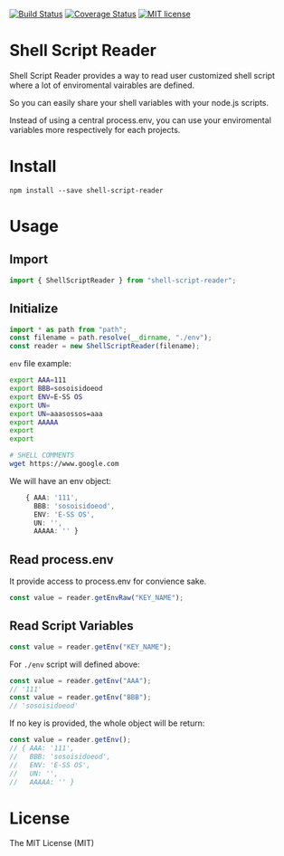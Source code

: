 [![Build Status](https://travis-ci.org/calidion/shell-script-reader.svg?branch=master)](https://travis-ci.org/calidion/shell-script-reader.svg?branch=master)
[![Coverage Status](https://coveralls.io/repos/github/calidion/shell-script-reader/badge.svg?branch=master)](https://coveralls.io/github/calidion/shell-script-reader?branch=master)
[![MIT license](http://img.shields.io/badge/license-MIT-brightgreen.svg)](http://opensource.org/licenses/MIT)

# Shell Script Reader

Shell Script Reader provides a way to read user customized shell script where a lot of enviromental vairables are defined.

So you can easily share your shell variables with your node.js scripts.

Instead of using a central process.env, you can use your enviromental variables more respectively for each projects.

# Install

```
npm install --save shell-script-reader
```

# Usage

## Import

```ts
import { ShellScriptReader } from "shell-script-reader";
```

## Initialize

```ts
import * as path from "path";
const filename = path.resolve(__dirname, "./env");
const reader = new ShellScriptReader(filename);
```

`env` file example:

```bash
export AAA=111
export BBB=sosoisidoeod
export ENV=E-SS OS
export UN=
export UN=aaasossos=aaa
export AAAAA
export
export

# SHELL COMMENTS
wget https://www.google.com
```

We will have an env object:

```ts
    { AAA: '111',
      BBB: 'sosoisidoeod',
      ENV: 'E-SS OS',
      UN: '',
      AAAAA: '' }
```

## Read process.env

It provide access to process.env for convience sake.

```ts
const value = reader.getEnvRaw("KEY_NAME");
```

## Read Script Variables

```ts
const value = reader.getEnv("KEY_NAME");
```

For `./env` script will defined above:

```ts
const value = reader.getEnv("AAA");
// '111'
const value = reader.getEnv("BBB");
// 'sosoisidoeod'
```

If no key is provided, the whole object will be return:

```ts
const value = reader.getEnv();
// { AAA: '111',
//   BBB: 'sosoisidoeod',
//   ENV: 'E-SS OS',
//   UN: '',
//   AAAAA: '' }
```

# License

The MIT License (MIT)
